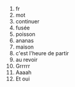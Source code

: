  1. fr
 2. mot
 3. continuer
 4. fusée
 5. poisson
 6. ananas
 7. maison
 8. c'est l'heure de partir
 9. au revoir
 10. Grrrrr
 11. Aaaah
 12. Et oui
